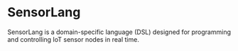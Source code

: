 # SensorLang
SensorLang is a domain-specific language (DSL) designed for programming and controlling IoT sensor nodes in real time.
